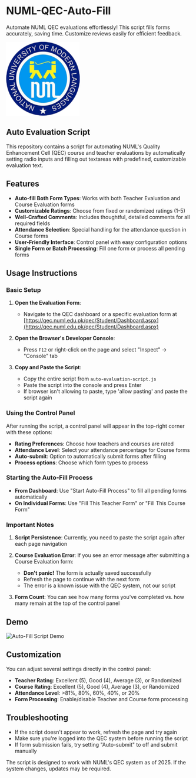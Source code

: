 # NUML-QEC-Auto-Fill

Automate NUML QEC evaluations effortlessly! This script fills forms accurately, saving time. Customize reviews easily for efficient feedback.

<img src="numl.png" alt="NUML Logo" width="200">

## Auto Evaluation Script

This repository contains a script for automating NUML's Quality Enhancement Cell (QEC) course and teacher evaluations by automatically setting radio inputs and filling out textareas with predefined, customizable evaluation text.

## Features

- **Auto-fill Both Form Types**: Works with both Teacher Evaluation and Course Evaluation forms
- **Customizable Ratings**: Choose from fixed or randomized ratings (1-5)
- **Well-Crafted Comments**: Includes thoughtful, detailed comments for all required fields
- **Attendance Selection**: Special handling for the attendance question in Course forms
- **User-Friendly Interface**: Control panel with easy configuration options
- **Single Form or Batch Processing**: Fill one form or process all pending forms

## Usage Instructions

### Basic Setup

1. **Open the Evaluation Form**:
   - Navigate to the QEC dashboard or a specific evaluation form at [https://qec.numl.edu.pk/qec/Student/Dashboard.aspx](https://qec.numl.edu.pk/qec/Student/Dashboard.aspx)

2. **Open the Browser's Developer Console**:
   - Press `F12` or right-click on the page and select "Inspect" → "Console" tab

3. **Copy and Paste the Script**:
   - Copy the entire script from `auto-evaluation-script.js`
   - Paste the script into the console and press Enter
   - If browser isn't allowing to paste, type 'allow pasting' and paste the script again

### Using the Control Panel

After running the script, a control panel will appear in the top-right corner with these options:

- **Rating Preferences**: Choose how teachers and courses are rated
- **Attendance Level**: Select your attendance percentage for Course forms
- **Auto-submit**: Option to automatically submit forms after filling
- **Process options**: Choose which form types to process

### Starting the Auto-Fill Process

- **From Dashboard**: Use "Start Auto-Fill Process" to fill all pending forms automatically
- **On Individual Forms**: Use "Fill This Teacher Form" or "Fill This Course Form"

### Important Notes

1. **Script Persistence**: Currently, you need to paste the script again after each page navigation
   
2. **Course Evaluation Error**: If you see an error message after submitting a Course Evaluation form:
   - **Don't panic!** The form is actually saved successfully
   - Refresh the page to continue with the next form
   - The error is a known issue with the QEC system, not our script

3. **Form Count**: You can see how many forms you've completed vs. how many remain at the top of the control panel

## Demo

![Auto-Fill Script Demo](demo.webp)
<!-- GIF showing the script in action will be placed here -->

## Customization

You can adjust several settings directly in the control panel:

- **Teacher Rating**: Excellent (5), Good (4), Average (3), or Randomized
- **Course Rating**: Excellent (5), Good (4), Average (3), or Randomized
- **Attendance Level**: >81%, 80%, 60%, 40%, or 20% 
- **Form Processing**: Enable/disable Teacher and Course form processing

## Troubleshooting

- If the script doesn't appear to work, refresh the page and try again
- Make sure you're logged into the QEC system before running the script
- If form submission fails, try setting "Auto-submit" to off and submit manually

The script is designed to work with NUML's QEC system as of 2025. If the system changes, updates may be required.
